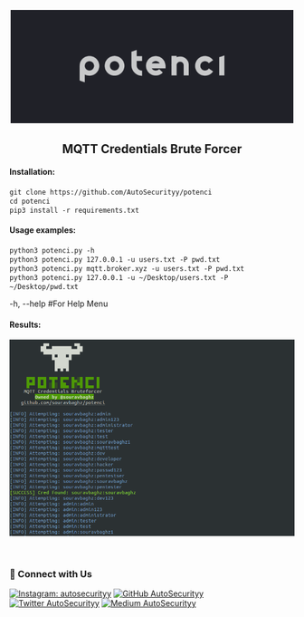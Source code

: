 <p align="center">
  <img  width="500" src="src/potenci-banner.png" />
</p>
<h2 align="center"><b>MQTT Credentials Brute Forcer</b></h3> 

#### Installation:
 ```
 git clone https://github.com/AutoSecurityy/potenci
 cd potenci
 pip3 install -r requirements.txt
 ```
 #### Usage examples:
 ```
 python3 potenci.py -h 
 python3 potenci.py 127.0.0.1 -u users.txt -P pwd.txt 
 python3 potenci.py mqtt.broker.xyz -u users.txt -P pwd.txt
 python3 potenci.py 127.0.0.1 -u ~/Desktop/users.txt -P ~/Desktop/pwd.txt
 ```
 -h, --help #For Help Menu
 
 #### Results:
<p>
  <img  width="600" src="src/potenci-results.png" />
</p>
 
 <br>
 
### 🤝 Connect with Us
[![Instagram: autosecurityy](https://img.shields.io/badge/instagram-%23E4405F.svg?&style=for-the-badge&logo=instagram&logoColor=white)](https://www.instagram.com/autosecurityy)
[![GitHub AutoSecurityy](https://img.shields.io/badge/github-%23000000.svg?&style=for-the-badge&logo=github)](https://github.com/AutoSecurityy)
[![Twitter AutoSecurityy](https://img.shields.io/badge/twitter-%231DA1F2.svg?&style=for-the-badge&logo=twitter&logoColor=white)](https://twitter.com/autosecurityy)
[![Medium AutoSecurityy](https://img.shields.io/badge/medium-%2312100E.svg?&style=for-the-badge&logo=medium&logoColor=white)](https://medium.com/autosecurityy)

